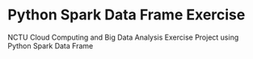 # Python Spark Data Frame Exercise
NCTU Cloud Computing and Big Data Analysis Exercise Project using Python Spark Data Frame
